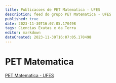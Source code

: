 ```yaml
---
title: Publicacoes de PET Matematica - UFES
description: feed do grupo PET Matematica - UFES
published: true
date: 2023-11-30T16:07:05.170498
tags: Ciencias Exatas e da Terra
editor: markdown
dateCreated: 2023-11-30T16:07:05.170498
---
```


# PET Matematica
[PET Matematica - UFES](/grupo/83PETMatematicaUFES.md)